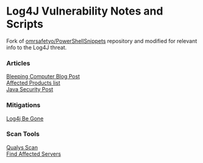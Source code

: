 # Log4J Vulnerability Notes and Scripts

Fork of [omrsafetyo/PowerShellSnippets](https://github.com/omrsafetyo/PowerShellSnippets) repository and modified for relevant info to the Log4J threat.

### Articles
[Bleeping Computer Blog Post](https://www.bleepingcomputer.com/news/security/new-zero-day-exploit-for-log4j-java-library-is-an-enterprise-nightmare/) \
[Affected Products list](https://gist.github.com/SwitHak/b66db3a06c2955a9cb71a8718970c592) \
[Java Security Post](https://logging.apache.org/log4j/2.x/security.html)

### Mitigations
[Log4j Be Gone](https://github.com/nccgroup/log4j-jndi-be-gone)

### Scan Tools
[Qualys Scan](https://github.com/Qualys/log4jscanwin) \
[Find Affected Servers](https://github.com/TheTaylorLee/Log4J/blob/master/Invoke-Log4ShellScan.ps1)
